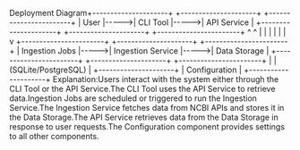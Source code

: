 Deployment Diagram+---------------------+      +---------------------+      +-----------------------+
|       User          |----->|      CLI Tool       |----->|      API Service      |
+---------------------+      +---------------------+      +-----------------------+
                                        ^                    ^       |
                                        |                    |       |
                                        |                    |       v
+-----------------------+      +---------------------+      +-----------------------+
|    Ingestion Jobs     |----->|   Ingestion Service   |----->|     Data Storage      |
+-----------------------+      +---------------------+      +-----------------------+
                                        |                    |  (SQLite/PostgreSQL)
                                        |
                                +---------------------+
                                | Configuration       |
                                +---------------------+
Explanation:Users interact with the system either through the CLI Tool or the API Service.The CLI Tool uses the API Service to retrieve data.Ingestion Jobs are scheduled or triggered to run the Ingestion Service.The Ingestion Service fetches data from NCBI APIs and stores it in the Data Storage.The API Service retrieves data from the Data Storage in response to user requests.The Configuration component provides settings to all other components.